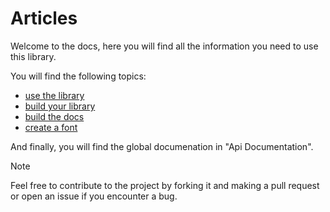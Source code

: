 # Articles

Welcome to the docs, here you will find all the information you need to use this library.

You will find the following topics:
- [use the library](use.md)
- [build your library](build.md) 
- [build the docs](docs.md)
- [create a font](font.md)

And finally, you will find the global documenation in "Api Documentation".

> [!NOTE]
> Feel free to contribute to the project by forking it and making a pull request or open an issue if you encounter a bug.